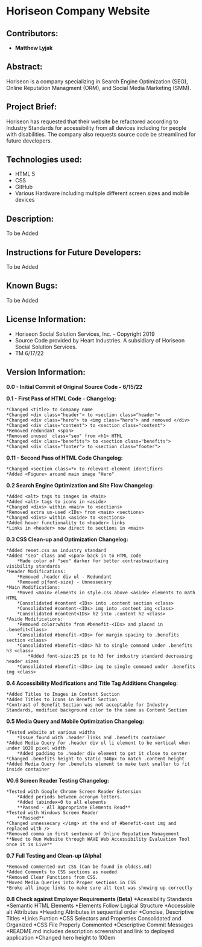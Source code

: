 # Horiseon Company Website

## Contributors:

* **Matthew Lyjak**

## Abstract:

Horiseon is a company specializing in Search Engine Optimization (SEO), Online Reputation Managment (ORM), and Social Media Marketing (SMM).

## Project Brief:

Horiseon has requested that their website be refactored according to Industry Standards for accessibility from all devices including for people with disabilities.  The company also requests source code be streamlined for future developers.

## Technologies used:

* HTML 5
* CSS
* GitHub
* Various Hardware including multiple different screen sizes and mobile devices

## Description:

To be Added

## Instructions for Future Developers:

To be Added

## Known Bugs:

To be Added

## License Information:

* Horiseon Social Solution Services, Inc. - Copyright 2019
* Source Code provided by Heart Industries. A subsidiary of Horiseon Social Solution Services.
* TM 6/17/22

## Version Information:

**0.0 - Initial Commit of Original Source Code - 6/15/22**

**0.1 - First Pass of HTML Code - Changelog:**
    
    *Changed <title> to Company name
    *Changed <div class="header"> to <section class="header">
    *Changed <div class="hero"> to <img class="hero"> and removed </div>
    *Changed <div class="content"> to <section class="content">
    *Removed redundant <span>
    *Removed unused  class="seo" from <h1> HTML
    *Changed <div class="benefits"> to <section class="benefits">
    *Changed <div class="footer"> to <section class="footer">
    
**0.11 - Second Pass of HTML Code Changelog:**

    *Changed <section class=*> to relevant element identifiers
    *Added <Figure> around main image "Hero"

**0.2 Search Engine Optimization and Site Flow Changelog:**
    
    *Added <alt> tags to images in <Main>
    *Added <alt> tags to icons in <aside>
    *Changed <divs> within <main> to <sections>
    *Removed extra un-used <IDs> from <main> <sections>
    *Changed <divs> within <aside> to <sections>
    *Added hover functionality to <header> links
    *Links in <header> now direct to sections in <main>

**0.3 CSS Clean-up and Optimization Changelog:**

    *Added reset.css as industry standard
    *Added "seo" class and <span> back in to HTML code
        *Made color of "seo" darker for better contrastmaintaing visibility standards
    *Header Modifications:
        *Removed .header div ul - Redundant
        *Removed p{font-size} - Unnessecary
    *Main Modifications:
        *Moved <main> elements in style.css above <aside> elements to math HTML
        *Consolidated #content <IDs> into .content section <class>
        *Consolidated #content-<IDs> img into .content img <class>
        *Consolidated #content<IDs> h2 into .content h2 <class>
    *Aside Modifications:
        *Removed color:white from #benefit-<IDs> and placed in .benefit<Class>
        *Consolidated #benefit-<IDs> for margin spacing to .benefits section <class>
        *Consolidated #benefit-<IDs> h3 to single command under .benefits h3 <class>
            *Added font-size:25 px to h3 for industry standard decreasing header sizes
        *Consolidated #benefit-<IDs> img to single command under .benefits img <class>

**0.4 Accessibility Modifications and Title Tag Additions Changelog:**

    *Added Titles to Images in Content Section
    *Added Titles to Icons in Benefit Section
    *Contrast of Benefit Section was not acceptable for Industry Standards, modified background color to the same as Content Section

**0.5 Media Query and Mobile Optimization Changelog:**

    *Tested website at various widths
        *Issue found with .header links and .benefits container
    *Added Media Query for .header div ul li element to be vertical when under 1020 pixel width
        *Added padding to .header div element to get it close to center
    *Changed .benefits height to static 940px to match .content height
    *Added Media Query for .benefits element to make text smaller to fit inside container

**V0.6 Screen Reader Testing Changelog:**

    *Tested with Google Chrome Screen Reader Extension
        *Added periods between acronym letters.
        *Added tabindex=0 to all elements
        **Passed - All Appropriate Elements Read**
    *Tested with Windows Screen Reader
        **Passed**
    *Changed unnessecary </img> at the end of #benefit-cost img and replaced with />
    *Removed comma in first sentence of Online Reputation Management 
    **Need to Run Website through WAVE Web Accessibility Evaluation Tool once it is Live**

**0.7 Full Testing and Clean-up (Alpha)**

    *Removed commented-out CSS (Can be found in oldcss.md)
    *Added Comments to CSS sections as needed
    *Removed Clear Functions from CSS.
    *Moved Media Queries into Proper sections in CSS
    *Broke all image links to make sure alt text was showing up correctly

**0.8 Check against Employer Requirements (Beta)**
	    *Acessibility Standards
	    *Semantic HTML Elements
	    *Elements Follow Logical Structure
	    *Accessible alt Attributes
	    *Heading Attributes in sequential order
	    *Concise, Descriptive Titles
	    *Links Funtion
	    *CSS Selectors and Properties Consolidated and Organized
	    *CSS File Properly Commented
	    *Descriptive Commit Messages
	    *README.md includes description screenshot and link to deployed application
        *Changed hero height to 100em
